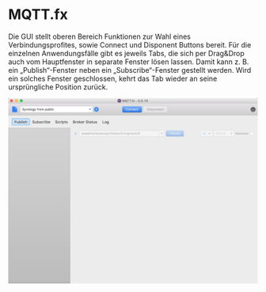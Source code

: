 # MQTT.fx

Die GUI stellt oberen Bereich Funktionen zur Wahl eines Verbindungsprofites, sowie Connect und Disponent Buttons bereit.
Für die einzelnen Anwendungsfälle gibt es jeweils Tabs, die sich per Drag&Drop auch vom Hauptfenster in separate Fenster lösen lassen. Damit kann z. B. ein „Publish“-Fenster neben ein „Subscribe“-Fenster gestellt werden. Wird ein solches Fenster geschlossen, kehrt das Tab wieder an seine ursprüngliche Position zurück. 

![](mqttfx_gui_main.png)
